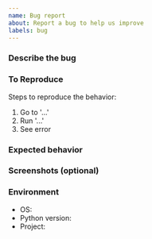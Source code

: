 ```yaml
---
name: Bug report
about: Report a bug to help us improve
labels: bug
---
```


### Describe the bug


### To Reproduce
Steps to reproduce the behavior:
1. Go to '...'
2. Run '...'
3. See error

### Expected behavior


### Screenshots (optional)


### Environment
- OS:
- Python version:
- Project:


